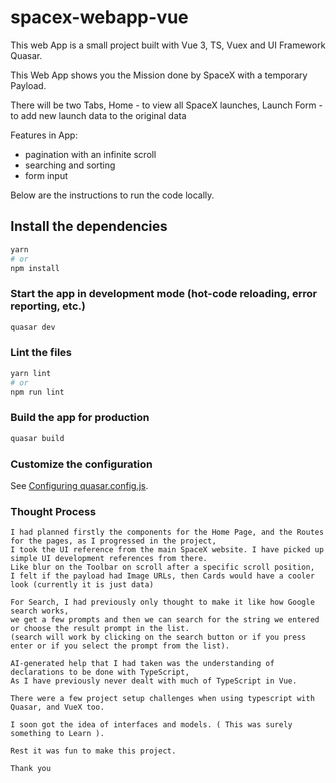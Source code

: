 # spacex-webapp-vue 

This web App is a small project built with Vue 3, TS, Vuex and UI Framework Quasar.

This Web App shows you the Mission done by SpaceX with a temporary Payload.

There will be two Tabs, 
Home - to view all SpaceX launches, 
Launch Form - to add new launch data to the original data

Features in App: 
  -  pagination with an infinite scroll
  -  searching and sorting
  -  form input

Below are the instructions to run the code locally. 

## Install the dependencies
```bash
yarn
# or
npm install
```

### Start the app in development mode (hot-code reloading, error reporting, etc.)
```bash
quasar dev
```


### Lint the files
```bash
yarn lint
# or
npm run lint
```



### Build the app for production
```bash
quasar build
```

### Customize the configuration
See [Configuring quasar.config.js](https://v2.quasar.dev/quasar-cli-vite/quasar-config-js).

### Thought Process
```
I had planned firstly the components for the Home Page, and the Routes for the pages, as I progressed in the project, 
I took the UI reference from the main SpaceX website. I have picked up simple UI development references from there.
Like blur on the Toolbar on scroll after a specific scroll position, 
I felt if the payload had Image URLs, then Cards would have a cooler look (currently it is just data)

For Search, I had previously only thought to make it like how Google search works, 
we get a few prompts and then we can search for the string we entered or choose the result prompt in the list. 
(search will work by clicking on the search button or if you press enter or if you select the prompt from the list).

AI-generated help that I had taken was the understanding of declarations to be done with TypeScript, 
As I have previously never dealt with much of TypeScript in Vue. 

There were a few project setup challenges when using typescript with Quasar, and VueX too. 

I soon got the idea of interfaces and models. ( This was surely something to Learn ).

Rest it was fun to make this project. 

Thank you
```
